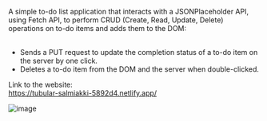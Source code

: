 
A simple to-do list application that interacts with a JSONPlaceholder API, using Fetch API, to perform CRUD (Create, Read, Update, Delete) operations on to-do items and adds them to the DOM:
<br><br>
- Sends a PUT request to update the completion status of a to-do item on the server by one click.<br>
- Deletes a to-do item from the DOM and the server when double-clicked.

Link to the website:<br>
https://tubular-salmiakki-5892d4.netlify.app/

![image](https://github.com/manabt/ToDo/assets/84787038/6c7794e9-49d6-4d3c-ba4a-62316ab89d33)

